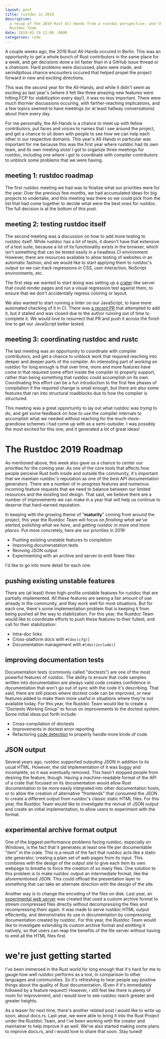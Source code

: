 ```yaml
---
layout: post
title: rustdoc in 2019
description:
  a recap of the 2019 Rust All-Hands from a rustdoc perspective; and the 2019 roadmap for the
  Rustdoc Team
date: 2019-02-19 12:00 -0600
categories: code
---
```


A couple weeks ago, the 2019 Rust All-Hands occured in Berlin. This was an opportunity to get a
whole bunch of Rust contributors in the same place for a week, and get decisions done a lot faster
than in a GitHub issue thread or a chatroom. Hard problems were discussed, plans were made, and
serindipitous chance encounters occured that helped propel the project forward in new and exciting
directions.

This was the second year for the All-Hands, and while it didn't seem as exciting as last year's
(where it felt like three amazing new features were hitting FCP for stabilization every day!), it
was no less important. There were much thornier discussions occuring, with farther-reaching
implications, and a few topics seemed to have meetings (or at least hallway conversations) about
them every day.

For me personally, the All-Hands is a chance to meet up with fellow contributors, put faces and
voices to names that i see around the project, and get a chance to sit down with people to see how
we can help each other in our respective domains. This year's All-Hands in particular was important
for me because this was the first year where rustdoc had its own team, and its own meeting slots! I
got to organize three meetings for rustdoc, including one where i got to coordinate with compiler
contributors to unblock some problems that we were having.

## meeting 1: rustdoc roadmap

The first rustdoc meeting we had was to finalize what our priorities were for the year. Over the
previous few months, we had accumulated ideas for big projects to undertake, and this meeting was
there so we could pick from the list that had come together to decide what were the best ones for
rustdoc. The full decision is at the bottom of this post.

## meeting 2: testing rustdoc itself

The second meeting was a discussion on how to add more testing to rustdoc itself. While rustdoc has
a lot of tests, it doesn't have that extensive of a test suite, because a lot of its functionality
exists in the browser, which isn't something that can be tested easily in a headless CI environment.
However, there are resources available to allow testing of websites in an automatic fashion, and we
would like to start applying them to rustdoc's output so we can track regressions in CSS, user
interaction, NoScript environments, etc.

The first step we wanted to start doing was setting up a [crater][]-like server that could render
pages and run a visual regression test against them, to ensure that we don't accidentally regress
coloring or layout.

[crater]: https://github.com/rust-lang-nursery/crater

We also wanted to start running a linter on our JavaScript, to have more automated checking of it in
CI. There was [a recent PR][eslint-pr] that attempted to add it, but it stalled and was closed due
to the author running out of time to complete it. We would love to resurrect that PR and push it
across the finish line to get our JavaScript better tested.

[eslint-pr]: https://github.com/rust-lang/rust/pull/57395

## meeting 3: coordinating rustdoc and rustc

The last meeting was an opportunity to coordinate with compiler contributors, and get a chance to
unblock work that required reaching into deeper and deeper parts of the compiler. An interesting
part of working on rustdoc for long enough is that over time, more and more features have come in
that required some effort inside the compiler to properly support, rather than being something that
rustdoc could accomplish on its own. Coordinating this effort can be a fun introduction to the first
few phases of compilation if the required change is small enough, but there are also some features
that ran into structural roadblocks due to how the compiler is structured.

This meeting was a great opportunity to lay out what rustdoc was *trying* to do, and get some
feedback on how to use the compiler internals to accomplish what we needed without reaching for the
much-more-grandiose schemes i had come up with as a semi-outsider. I was possibly the most excited
for this one, and it generated a lot of great ideas!

# The Rustdoc 2019 Roadmap

As mentioned above, this week also gave us a chance to center our priorities for the coming year. As
one of the core tools that affects how people perceive Rust both inside and outside the community,
it's important that we maintain rustdoc's reputation as one of the best API documentation
generators. There are a number of in-progress features and numerous incoming feature requests that
we need to balance between our limited resources and the existing tool design. That said, we believe
there are a number of improvements we can make in a year that will help us continue to deserve that
hard-earned reputation.

In keeping with the growing theme of "**maturity**" coming from around the project, this year the
Rustdoc Team will focus on *finishing what we've started*, *polishing what we have*, and *getting
rustdoc in more and more places*. Put more concretely, here are our priorities in 2019:

* Pushing existing unstable features to completion
* Improving documenatation tests
* Reviving JSON output
* Experimenting with an archive and server to emit fewer files

I'd like to go into more detail for each one:

## pushing existing unstable features

There are (at least) three high-profile unstable features for rustdoc that are partially
implemented. All these features are seeing a fair amount of use already in the community, and they
work well for most situations. But for each one, there's some implementation problem that is keeping
it from being pushed all the way to stabilization. For this year, the Rustdoc Team would like to
coordinate efforts to push these features to their fullest, and call for their stabilization:

* Intra-doc links
* Cross-platform docs with `#[doc(cfg)]`
* Documentation management with `#[doc(include)]`

## improving documentation tests

Documentation tests (commonly called "doctests") are one of the most powerful features of rustdoc.
The ability to ensure that code samples written into documentation are always valid code creates
confidence in documentation that won't go out of sync with the code it's describing. That said,
there are still places where doctest code can be improved, or new features added to make them more
useful in situations where they're not available today. For this year, the Rustdoc Team would like
to create a "Doctests Working Group" to focus on improvements to the doctest system. Some initial
ideas put forth include:

* Cross-compilation of doctests
* Improvements in doctest error reporting
* Refactoring [code detection][] to properly handle more kinds of code

[code detection]: https://quietmisdreavus.net/code/2018/02/23/how-the-doctests-get-made/

## JSON output

Several years ago, rustdoc supported outputing JSON in addition to its usual HTML. However, the old
implementation of it was buggy and incomplete, so it was eventually removed. This hasn't stopped
people from desiring the feature, though. Having a machine-readable format of the API of a crate
that focused on its documentation would allow Rust documentation to be more easily integrated into
other documentation hosts, or to allow the creation of alternative "frontends" that consumed the
JSON to create a different output from rustdoc's classic static HTML files. For this year, the
Rustdoc Team would like to investigate the revival of JSON output and create an initial
implementation, to allow users to experiment with the format.

## experimental archive format output

One of the biggest performance problems facing rustdoc, especially on Windows, is the fact that it
generates at least one file per documentable "item" in the crate. This is a result of the fact that
rustdoc acts like a static site generator, creating a plain set of web pages from its input. This
combines with the design of the output site to give each item its own webpage to breathe to force
the creation of so many files. One solution to this problem is to make rustdoc output an
intermediate format, like the aforementioned JSON. This could offload the presentation layer to
something that can take an alternate direction with the design of the site.

Another way is to change the encoding of the files on disk. Last year, an [experimental web
server][] was created that used a custom archive format to stream compressed files directly without
decompressing the files and recompressing them again. It was made to serve rustdoc HTML output
effeciently, and demonstrates its use in documentation by compressing documentation created by
rustdoc. For this year, the Rustdoc Team would like to investigate extending its custom archive
format and emitting it natively, so that users can reap the benefits of the file server without
having to emit all the HTML files first.

[experimental web server]: https://github.com/killercup/static-filez

# we're just getting started

I've been immersed in the Rust world for long enough that it's hard for me to gauge how well rustdoc
performs as a tool, in comparison to other languages and communities. So it's refreshing to hear
people say positive things about the quality of Rust documentation. (Even if it's immediately
followed by a feature request!) However, i still feel like there is plenty of room for improvement,
and i would love to see rustdoc reach greater and greater heights.

As a teaser for next time, there's another related post i would like to write up soon, about
docs.rs. Last year, we were able to bring it into the Rust Project under the Rustdoc Team, and i've
been working with the creator and maintainer to help improve it as well. We've also started making
some plans to improve docs.rs, and i would love to share that soon. Stay tuned!
